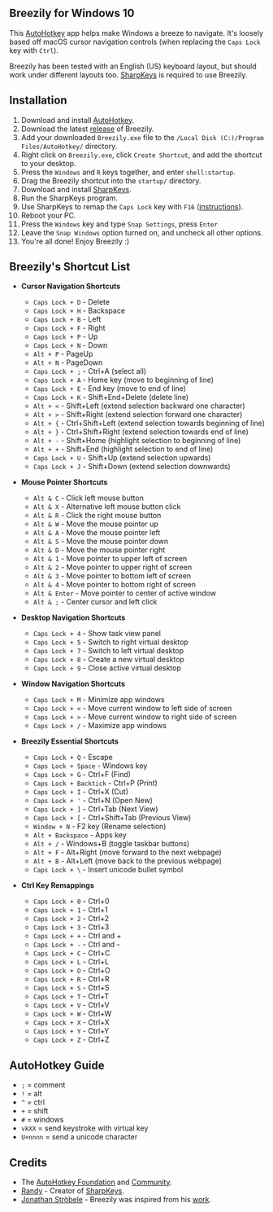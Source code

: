 
Breezily for Windows 10
---

This [AutoHotkey](https://www.autohotkey.com/) app helps make Windows a breeze to navigate. It's loosely based off macOS cursor navigation controls (when replacing the `Caps Lock` key with `Ctrl`).

Breezily has been tested with an English (US) keyboard layout, but should work under different layouts too. [SharpKeys](https://github.com/randyrants/sharpkeys) is required to use Breezily.

Installation
---

1) Download and install [AutoHotkey](https://www.autohotkey.com/).
2) Download the latest [release](https://github.com/jairio3/breezily/releases) of Breezily.
3) Add your downloaded `Breezily.exe` file to the `/Local Disk (C:)/Program Files/AutoHotkey/` directory.
4) Right click on `Breezily.exe`, click `Create Shortcut`, and add the shortcut to your desktop.
5) Press the `Windows` and `R` keys together, and enter `shell:startup`.
6) Drag the Breezily shortcut into the `startup/` directory.
7) Download and install [SharpKeys](https://github.com/randyrants/sharpkeys).
8) Run the SharpKeys program.
9) Use SharpKeys to remap the `Caps Lock` key with `F16` ([instructions](https://www.pcmag.com/how-to/how-to-remap-your-keyboard)).
10) Reboot your PC.
11) Press the `Windows` key and type `Snap Settings`, press `Enter`
12) Leave the `Snap Windows` option turned on, and uncheck all other options.
13) You're all done! Enjoy Breezily :)

Breezily's Shortcut List
---
* **Cursor Navigation Shortcuts**
  - `Caps Lock + D` - Delete
  - `Caps Lock + H` - Backspace
  - `Caps Lock + B` - Left
  - `Caps Lock + F` - Right
  - `Caps Lock + P` - Up
  - `Caps Lock + N` - Down
  - `Alt + P` - PageUp
  - `Alt + N` - PageDown
  - `Caps Lock + ;` - Ctrl+A (select all)
  - `Caps Lock + A` - Home key (move to beginning of line)
  - `Caps Lock + E` - End key (move to end of line)
  - `Caps Lock + K` - Shift+End+Delete (delete line)
  - `Alt + <` - Shift+Left (extend selection backward one character)
  - `Alt + >` - Shift+Right (extend selection forward one character)
  - `Alt + {` - Ctrl+Shift+Left (extend selection towards beginning of line)
  - `Alt + }` - Ctrl+Shift+Right (extend selection towards end of line)
  - `Alt + -` - Shift+Home (highlight selection to beginning of line)
  - `Alt + +` - Shift+End (highlight selection to end of line)
  - `Caps Lock + U` - Shift+Up (extend selection upwards)
  - `Caps Lock + J` - Shift+Down (extend selection downwards)

* **Mouse Pointer Shortcuts**
  - `Alt & C` - Click left mouse button
  - `Alt & X` - Alternative left mouse button click
  - `Alt & R` - Click the right mouse button
  - `Alt & W` - Move the mouse pointer up
  - `Alt & A` - Move the mouse pointer left
  - `Alt & S` - Move the mouse pointer down
  - `Alt & D` - Move the mouse pointer right
  - `Alt & 1` - Move pointer to upper left of screen
  - `Alt & 2` - Move pointer to upper right of screen
  - `Alt & 3` - Move pointer to bottom left of screen
  - `Alt & 4` - Move pointer to bottom right of screen
  - `Alt & Enter` - Move pointer to center of active window
  - `Alt & ;` - Center cursor and left click

* **Desktop Navigation Shortcuts**
  - `Caps Lock + 4` - Show task view panel
  - `Caps Lock + 5` - Switch to right virtual desktop
  - `Caps Lock + 7` - Switch to left virtual desktop
  - `Caps Lock + 8` - Create a new virtual desktop
  - `Caps Lock + 9` - Close active virtual desktop

* **Window Navigation Shortcuts**
  - `Caps Lock + M` - Minimize app windows
  - `Caps Lock + <` - Move current window to left side of screen
  - `Caps Lock + >` - Move current window to right side of screen
  - `Caps Lock + /` - Maximize app windows

* **Breezily Essential Shortcuts**
  - `Caps Lock + Q` - Escape
  - `Caps Lock + Space` - Windows key
  - `Caps Lock + G` - Ctrl+F (Find)
  - `Caps Lock + Backtick` - Ctrl+P (Print)
  - `Caps Lock + I` - Ctrl+X (Cut)
  - `Caps Lock + '` - Ctrl+N (Open New)
  - `Caps Lock + ]` - Ctrl+Tab (Next View)
  - `Caps Lock + [` - Ctrl+Shift+Tab (Previous View)
  - `Window + N` - F2 key (Rename selection)
  - `Alt + Backspace` - Apps key
  - `Alt + /` - Windows+B (toggle taskbar buttons)
  - `Alt + F` - Alt+Right (move forward to the next webpage)
  - `Alt + B` - Alt+Left (move back to the previous webpage)
  - `Caps Lock + \` - Insert unicode bullet symbol

* **Ctrl Key Remappings**
  - `Caps Lock + 0` - Ctrl+0
  - `Caps Lock + 1` - Ctrl+1
  - `Caps Lock + 2` - Ctrl+2
  - `Caps Lock + 3` - Ctrl+3
  - `Caps Lock + +` - Ctrl and +
  - `Caps Lock + -` - Ctrl and -
  - `Caps Lock + C` - Ctrl+C
  - `Caps Lock + L` - Ctrl+L
  - `Caps Lock + O` - Ctrl+O
  - `Caps Lock + R` - Ctrl+R
  - `Caps Lock + S` - Ctrl+S
  - `Caps Lock + T` - Ctrl+T
  - `Caps Lock + V` - Ctrl+V
  - `Caps Lock + W` - Ctrl+W
  - `Caps Lock + X` - Ctrl+X
  - `Caps Lock + Y` - Ctrl+Y
  - `Caps Lock + Z` - Ctrl+Z

AutoHotkey Guide
---
- `;` = comment
- `!` = alt
- `^` = ctrl
- `+` = shift
- `#` = windows
- `vkXX` = send keystroke with virtual key
- `U+nnnn` = send a unicode character

Credits
---
- The [AutoHotkey Foundation](https://www.autohotkey.com/) and [Community](https://www.autohotkey.com/boards/).
- [Randy](https://github.com/stroebjo/autohotkey-windows-mac-keyboard) - Creator of [SharpKeys](https://github.com/randyrants/sharpkeys).
- [Jonathan Ströbele](https://github.com/stroebjo) - Breezily was inspired from his [work](https://github.com/stroebjo/autohotkey-windows-mac-keyboard).

